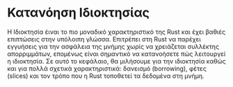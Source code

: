 # Κατανόηση Ιδιοκτησίας

Η Ιδιοκτησία έιναι το πιο μοναδικό χαρακτηριστικό της Rust και έχει βαθιές επιπτώσεις
στην υπόλοιπη γλώσσα. Επιτρέπει στη Rust να παρέχει εγγυήσεις για την ασφάλεια 
της μνήμης χωρίς να χρειάζεται συλλέκτης απορριμμάτων, επομένως είναι σημαντικό 
να κατανοήσετε πώς λειτουργεί η ιδιοκτησία. Σε αυτό το κεφάλαιο, θα μιλήσουμε για 
την ιδιοκτησία καθώς και για πολλά σχετικά χαρακτηριστικά: δανεισμό (borrowing), 
φέτες (slices) και τον τρόπο που η Rust τοποθετεί τα δεδομένα στη μνήμη.

